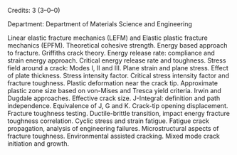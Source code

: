 Credits: 3 (3–0–0)

Department: Department of Materials Science and Engineering

Linear elastic fracture mechanics (LEFM) and Elastic plastic fracture mechanics (EPFM). Theoretical cohesive strength. Energy based approach to fracture. Griffiths crack theory. Energy release rate: compliance and strain energy approach. Critical energy release rate and toughness. Stress field around a crack: Modes I, II and III. Plane strain and plane stress. Effect of plate thickness. Stress intensity factor. Critical stress intensity factor and fracture toughness. Plastic deformation near the crack tip. Approximate plastic zone size based on von-Mises and Tresca yield criteria. Irwin and Dugdale approaches. Effective crack size. J-Integral: definition and path independence. Equivalence of J, G and K. Crack-tip opening displacement. Fracture toughness testing. Ductile-brittle transition, impact energy fracture toughness correlation. Cyclic stress and strain fatigue. Fatigue crack propagation, analysis of engineering failures. Microstructural aspects of fracture toughness. Environmental assisted cracking. Mixed mode crack initiation and growth.